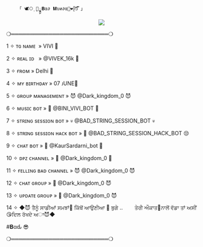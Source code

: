         「 🕊️⃝‌ٖٖٖٖ ‌ٖٖٖٖٖ🦋𑲭𑲭𑲭𑲭𑲭𑲭𑲭𑲭𑲭𑲭𑲭𑲭𑲭𑲭𑲭𑲭𝐁α∂ 𝐌υи∂α🌸❤️ᥫ᭡፝֟፝֟ 」
</h2>

<p align="center"><a href="https://t.me/Vivek_16k"><img src="https://graph.org/file/7e5e1f470f560836a03e5.jpg"></a></p>


❍══════════════════════════❍




1 ✧ ᴛɢ ɴᴀᴍᴇ  » VIVI 🥵





2 ✧ ʀᴇᴀʟ ɪᴅ   » @VIVEK_16k  🌸





3 ✧ ғʀᴏᴍ » Delhi 💙





4 ✧ ᴍʏ ʙɪʀᴛʜᴅᴀʏ » 07 ᴊUNE🎂





5 ✧ ɢʀᴏᴜᴘ ᴍᴀɴᴀɢᴇᴍᴇɴᴛ » 😈 @Dark_kingdom_0 😈





6 ✧ ᴍᴜsɪᴄ ʙᴏᴛ » 🎸 @BINI_VIVI_BOT 🎸





7 ✧ sᴛʀɪɴɢ sᴇssɪᴏɴ ʙᴏᴛ » 💀 @BAD_STRING_SESSION_BOT 💀






8 ✧  sᴛʀɪɴɢ sᴇssɪᴏɴ ʜᴀᴄᴋ ʙᴏᴛ » 🚬 @BAD_STRING_SESSION_HACK_BOT 😒





9 ✧ ᴄʜᴀᴛ ʙᴏᴛ » 🌉 @KaurSardarni_bot 🌉





10 ✧ ᴅᴘᴢ ᴄʜᴀɴɴᴇʟ » 🥺  @Dark_kingdom_0  🥺





11 ✧ ғᴇʟʟɪɴɢ ʙᴀᴅ ᴄʜᴀɴɴᴇʟ » 😈 @Dark_kingdom_0 😈





12 ✧ ᴄʜᴀᴛ ɢʀᴏᴜᴘ » 👼  @Dark_kingdom_0  😈





13 ✧ ᴜᴘᴅᴀᴛᴇ ɢʀᴏᴜᴘ » 👼  @Dark_kingdom_0 😈






14 ✧ ◆😈 ਤੈਨੂੰ ਸਾਡੀਆਂ ਸਮਝਾਂ🤔 ਕਿੱਥੋਂ ਆਉਣੀਆ 🚨  ਬੁਗੇ ..
       ਤੇਰੀ ਔਕਾਤ🤪ਨਾਲੋਂ ਵੱਡਾ ਤਾਂ ਅਸੀਂ 😘ਦਿਲ ਰੱਖਦੇ ਅਾ😈◆


#𝐁αԃ 😎



❍══════════════════════════❍
